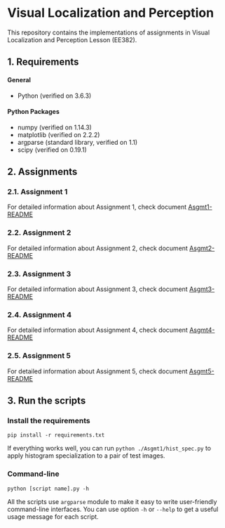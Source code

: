 ﻿# Visual Localization and Perception
 
 This repository contains the implementations of assignments in Visual Localization and Perception Lesson (EE382).

## 1. Requirements
#### General
- Python (verified on 3.6.3)

#### Python Packages
- numpy (verified on 1.14.3)
- matplotlib (verified on 2.2.2)
- argparse (standard library, verified on 1.1)
- scipy (verified on 0.19.1)

## 2. Assignments
### 2.1. Assignment 1

For detailed information about Assignment 1, check document [Asgmt1-README](./Asgmt1/README.md)

### 2.2. Assignment 2

For detailed information about Assignment 2, check document [Asgmt2-README](./Asgmt2/README.md)

### 2.3. Assignment 3

For detailed information about Assignment 3, check document [Asgmt3-README](./Asgmt3/README.md)

### 2.4. Assignment 4

For detailed information about Assignment 4, check document [Asgmt4-README](./Asgmt4/README.md)

### 2.5. Assignment 5

For detailed information about Assignment 5, check document [Asgmt5-README](./Asgmt5/README.md)

## 3. Run the scripts

### Install the requirements

```
pip install -r requirements.txt
```

If everything works well, you can run `python ./Asgmt1/hist_spec.py` to apply histogram specialization to a pair of test images.

### Command-line

```
python [script name].py -h
```

All the scripts use `argparse` module to make it easy to write user-friendly command-line interfaces. You can use option `-h` or `--help` to get a useful usage message for each script.
